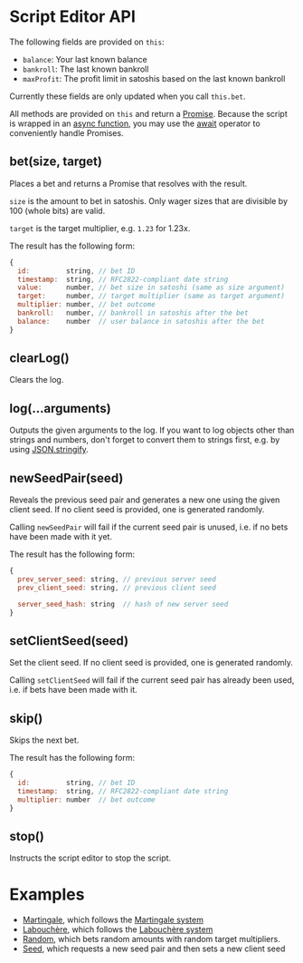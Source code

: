 # Script Editor API
The following fields are provided on `this`:
 - `balance`: Your last known balance
 - `bankroll`: The last known bankroll
 - `maxProfit`: The profit limit in satoshis based on the last known bankroll

Currently these fields are only updated when you call `this.bet`.

All methods are provided on `this` and return a [Promise](https://developer.mozilla.org/en-US/docs/Web/JavaScript/Guide/Using_promises). Because the script is wrapped in an [async function](https://developer.mozilla.org/en-US/docs/Web/JavaScript/Reference/Statements/async_function), you may use the [await](https://developer.mozilla.org/en-US/docs/Web/JavaScript/Reference/Operators/await) operator to conveniently handle Promises.

## bet(size, target)
Places a bet and returns a Promise that resolves with the result.

`size` is the amount to bet in satoshis. Only wager sizes that are divisible by 100 (whole bits) are valid.

`target` is the target multiplier, e.g. `1.23` for 1.23x.

The result has the following form:
```js
{
  id:         string, // bet ID
  timestamp:  string, // RFC2822-compliant date string
  value:      number, // bet size in satoshi (same as size argument)
  target:     number, // target multiplier (same as target argument)
  multiplier: number, // bet outcome
  bankroll:   number, // bankroll in satoshis after the bet
  balance:    number  // user balance in satoshis after the bet
}
```

## clearLog()
Clears the log.

## log(...arguments)
Outputs the given arguments to the log. If you want to log objects other than strings and numbers, don't forget to convert them to strings first, e.g. by using [JSON.stringify](https://developer.mozilla.org/en/docs/Web/JavaScript/Reference/Global_Objects/JSON/stringify).

## newSeedPair(seed)
Reveals the previous seed pair and generates a new one using the given client seed. If no client seed is provided, one is generated randomly.

Calling `newSeedPair` will fail if the current seed pair is unused, i.e. if no bets have been made with it yet.

The result has the following form:
```js
{
  prev_server_seed: string, // previous server seed
  prev_client_seed: string, // previous client seed

  server_seed_hash: string  // hash of new server seed
}
```

## setClientSeed(seed)
Set the client seed. If no client seed is provided, one is generated randomly.

Calling `setClientSeed` will fail if the current seed pair has already been used, i.e. if bets have been made with it.

## skip()
Skips the next bet.

The result has the following form:
```js
{
  id:         string, // bet ID
  timestamp:  string, // RFC2822-compliant date string
  multiplier: number  // bet outcome
}
```

## stop()
Instructs the script editor to stop the script.


# Examples
 - [Martingale](martingale.js), which follows the [Martingale system](https://en.wikipedia.org/wiki/Martingale_(betting_system))
 - [Labouchère](labouchere.js), which follows the [Labouchère system](https://en.wikipedia.org/wiki/Labouch%C3%A8re_system)
 - [Random](random.js), which bets random amounts with random target multipliers.
 - [Seed](seed.js), which requests a new seed pair and then sets a new client seed

